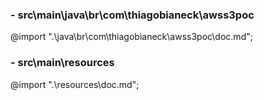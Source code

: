 
### - src\main\java\br\com\thiagobianeck\awss3poc
@import ".\java\br\com\thiagobianeck\awss3poc\doc.md";

### - src\main\resources
@import ".\resources\doc.md";
